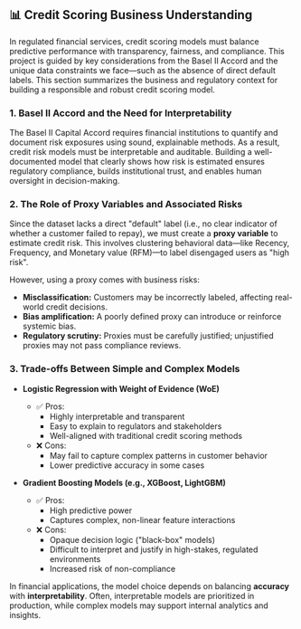 ## 📊 Credit Scoring Business Understanding

In regulated financial services, credit scoring models must balance predictive performance with transparency, fairness, and compliance. This project is guided by key considerations from the Basel II Accord and the unique data constraints we face—such as the absence of direct default labels. This section summarizes the business and regulatory context for building a responsible and robust credit scoring model.

### 1. Basel II Accord and the Need for Interpretability

The Basel II Capital Accord requires financial institutions to quantify and document risk exposures using sound, explainable methods. As a result, credit risk models must be interpretable and auditable. Building a well-documented model that clearly shows how risk is estimated ensures regulatory compliance, builds institutional trust, and enables human oversight in decision-making.

### 2. The Role of Proxy Variables and Associated Risks

Since the dataset lacks a direct "default" label (i.e., no clear indicator of whether a customer failed to repay), we must create a **proxy variable** to estimate credit risk. This involves clustering behavioral data—like Recency, Frequency, and Monetary value (RFM)—to label disengaged users as "high risk".

However, using a proxy comes with business risks:

- **Misclassification:** Customers may be incorrectly labeled, affecting real-world credit decisions.
- **Bias amplification:** A poorly defined proxy can introduce or reinforce systemic bias.
- **Regulatory scrutiny:** Proxies must be carefully justified; unjustified proxies may not pass compliance reviews.

### 3. Trade-offs Between Simple and Complex Models

- **Logistic Regression with Weight of Evidence (WoE)**

  - ✅ Pros:
    - Highly interpretable and transparent
    - Easy to explain to regulators and stakeholders
    - Well-aligned with traditional credit scoring methods
  - ❌ Cons:
    - May fail to capture complex patterns in customer behavior
    - Lower predictive accuracy in some cases

- **Gradient Boosting Models (e.g., XGBoost, LightGBM)**
  - ✅ Pros:
    - High predictive power
    - Captures complex, non-linear feature interactions
  - ❌ Cons:
    - Opaque decision logic ("black-box" models)
    - Difficult to interpret and justify in high-stakes, regulated environments
    - Increased risk of non-compliance

In financial applications, the model choice depends on balancing **accuracy** with **interpretability**. Often, interpretable models are prioritized in production, while complex models may support internal analytics and insights.
